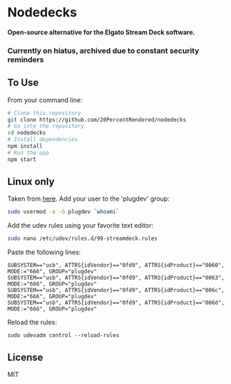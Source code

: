 # Nodedecks

**Open-source alternative for the Elgato Stream Deck software.**
### Currently on hiatus, archived due to constant security reminders

## To Use
From your command line:

```bash
# Clone this repository
git clone https://github.com/20PercentRendered/nodedecks
# Go into the repository
cd nodedecks
# Install dependencies
npm install
# Run the app
npm start
```
## Linux only
Taken from [here](https://github.com/timothycrosley/streamdeck-ui/blob/master/README.md#linux-quick-start).
Add your user to the 'plugdev' group:
```bash
sudo usermod -a -G plugdev `whoami`
```
Add the udev rules using your favorite text editor:
```bash
sudo nano /etc/udev/rules.d/99-streamdeck.rules
```
Paste the following lines:
```
SUBSYSTEM=="usb", ATTRS{idVendor}=="0fd9", ATTRS{idProduct}=="0060", MODE:="666", GROUP="plugdev"
SUBSYSTEM=="usb", ATTRS{idVendor}=="0fd9", ATTRS{idProduct}=="0063", MODE:="666", GROUP="plugdev"
SUBSYSTEM=="usb", ATTRS{idVendor}=="0fd9", ATTRS{idProduct}=="006c", MODE:="666", GROUP="plugdev"
SUBSYSTEM=="usb", ATTRS{idVendor}=="0fd9", ATTRS{idProduct}=="006d", MODE:="666", GROUP="plugdev"
```
Reload the rules:
```
sudo udevadm control --reload-rules
```
## License
MIT
